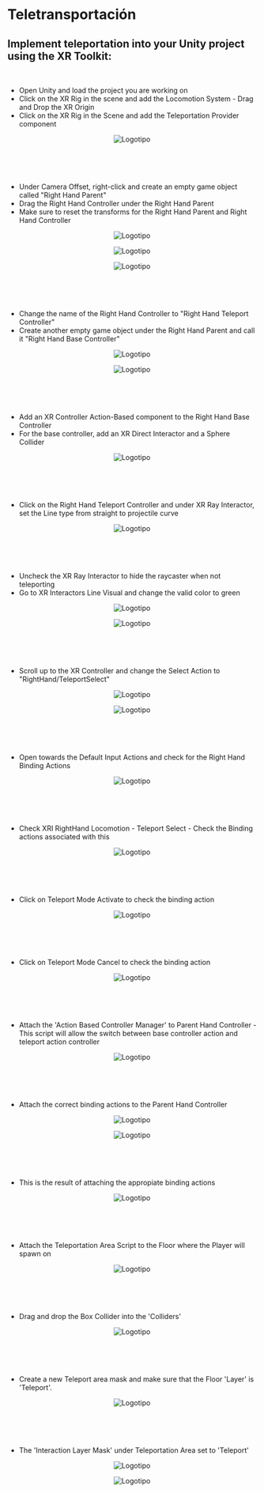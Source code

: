 # Teletransportación


## Implement teleportation into your Unity project using the XR Toolkit:


<br>

* Open Unity and load the project you are working on
* Click on the XR Rig in the scene and add the Locomotion System - Drag and Drop the XR Origin 
* Click on the XR Rig in the Scene and add the Teleportation Provider component

<p align="center"><img src="Teleportation_Images/2023-03-19%20(1).png" alt="Logotipo"></p>


<br>
<br>
<br>

* Under Camera Offset, right-click and create an empty game object called "Right Hand Parent"
* Drag the Right Hand Controller under the Right Hand Parent
* Make sure to reset the transforms for the Right Hand Parent and Right Hand Controller


<p align="center"><img src="Teleportation_Images/Screenshot%202023-03-19%20195421.png" alt="Logotipo"></p>
<p align="center"><img src="Teleportation_Images/Screenshot%202023-03-19%20195539.png" alt="Logotipo"></p>
<p align="center"><img src="Teleportation_Images/2023-03-19%20(2).pngTeleportation_Images/2023-03-19%20(1).png" alt="Logotipo"></p>



<br>
<br>
<br>

* Change the name of the Right Hand Controller to "Right Hand Teleport Controller"
* Create another empty game object under the Right Hand Parent and call it "Right Hand Base Controller"

<p align="center"><img src="Teleportation_Images/2023-03-19%20(3).png" alt="Logotipo"></p>
<p align="center"><img src="Teleportation_Images/2023-03-19%20(4).png/2023-03-19%20(1).png" alt="Logotipo"></p>



<br>
<br>
<br>

* Add an XR Controller Action-Based component to the Right Hand Base Controller
* For the base controller, add an XR Direct Interactor and a Sphere Collider

<p align="center"><img src="Teleportation_Images/2023-03-19%20(5).png" alt="Logotipo"></p>


<br>
<br>
<br>

* Click on the Right Hand Teleport Controller and under XR Ray Interactor, set the Line type from straight to projectile curve

<p align="center"><img src="Teleportation_Images/2023-03-19%20(6).png" alt="Logotipo"></p>


<br>
<br>
<br>

* Uncheck the XR Ray Interactor to hide the raycaster when not teleporting
* Go to XR Interactors Line Visual and change the valid color to green

<p align="center"><img src="Teleportation_Images/2023-03-19%20(7).png" alt="Logotipo"></p>
<p align="center"><img src="Teleportation_Images/2023-03-19%20(8).png" alt="Logotipo"></p>



<br>
<br>
<br>


* Scroll up to the XR Controller and change the Select Action to "RightHand/TeleportSelect"

<p align="center"><img src="Teleportation_Images/2023-03-19%20(23).png" alt="Logotipo"></p>
<p align="center"><img src="Teleportation_Images/2023-03-19%20(24).png" alt="Logotipo"></p>


<br>
<br>
<br>


* Open towards the Default Input Actions and check for the Right Hand Binding Actions

<p align="center"><img src="Teleportation_Images/2023-03-19%20(10).png" alt="Logotipo"></p>

<br>
<br>
<br>


* Check XRI RightHand Locomotion - Teleport Select - Check the Binding actions associated with this



<p align="center"><img src="Teleportation_Images/2023-03-19%20(11).png" alt="Logotipo"></p>



<br>
<br>
<br>


* Click on Teleport Mode Activate to check the binding action

<p align="center"><img src="Teleportation_Images/2023-03-19%20(12).png" alt="Logotipo"></p>


<br>
<br>
<br>


* Click on Teleport Mode Cancel to check the binding action

<p align="center"><img src="Teleportation_Images/2023-03-19%20(13).png" alt="Logotipo"></p>


<br>
<br>
<br>


* Attach the 'Action Based Controller Manager' to Parent Hand Controller - This script will allow the switch between base controller action and teleport action controller

<p align="center"><img src="Teleportation_Images/2023-03-19%20(14).png" alt="Logotipo"></p>


<br>
<br>
<br>

* Attach the correct binding actions to the Parent Hand Controller 

<p align="center"><img src="Teleportation_Images/2023-03-19%20(15).png" alt="Logotipo"></p>

<p align="center"><img src="Teleportation_Images/2023-03-19%20(16).png" alt="Logotipo"></p>



<br>
<br>
<br>


* This is the result of attaching the appropiate binding actions

<p align="center"><img src="Teleportation_Images/Screenshot%202023-03-19%20212616.png" alt="Logotipo"></p>


<br>
<br>
<br>


* Attach the Teleportation Area Script to the Floor where the Player will spawn on

<p align="center"><img src="Teleportation_Images/2023-03-19%20(17).png" alt="Logotipo"></p>


<br>
<br>
<br>

* Drag and drop the Box Collider into the 'Colliders'

<p align="center"><img src="Teleportation_Images/2023-03-19%20(18).png" alt="Logotipo"></p>



<br>
<br>
<br>



* Create a new Teleport area mask and make sure that the Floor 'Layer' is 'Teleport'. 

<p align="center"><img src="Teleportation_Images/2023-03-19%20(19).png" alt="Logotipo"></p>


<br>
<br>
<br>


* The 'Interaction Layer Mask' under Teleportation Area set to 'Teleport'

<p align="center"><img src="Teleportation_Images/2023-03-19%20(20).png" alt="Logotipo"></p>
<p align="center"><img src="Teleportation_Images/2023-03-19%20(21).png" alt="Logotipo"></p>


<br>
<br>
<br>











